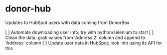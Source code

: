 # donor-hub
Updates to HubSpot users with data coming from DonorBox

[ ] Automate downloading user info; try with python/selenium to start
[ ] Clean the data; grab values from 'Address 2' column and append to 'Address' column
[ ] Update user data in HubSpot; look into using its API for this
